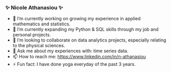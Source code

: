 ### ✨ Nicole Athanasiou ✨ 

- 🔭 I’m currently working on growing my experience in applied mathematics and statistics.
- 🌱 I’m currently expanding my Python & SQL skills through my job and personal projects.
- 👯 I’m looking to collaborate on data analytics projects, especially relating to the physical sciences.
- 💬 Ask me about my experiences with: time series data.
- 📫 How to reach me: https://www.linkedin.com/in/n-athanasiou
- ⚡ Fun fact: I have done yoga everyday of the past 3 years.
